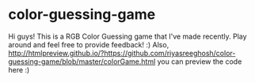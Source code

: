 # color-guessing-game
Hi guys!
This is a RGB Color Guessing game that I've made recently. Play around and feel free to provide feedback! :)
Also,
http://htmlpreview.github.io/?https://github.com/riyasreeghosh/color-guessing-game/blob/master/colorGame.html
you can preview the code here :)
